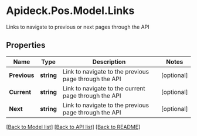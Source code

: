 # Apideck.Pos.Model.Links
Links to navigate to previous or next pages through the API

## Properties

Name | Type | Description | Notes
------------ | ------------- | ------------- | -------------
**Previous** | **string** | Link to navigate to the previous page through the API | [optional] 
**Current** | **string** | Link to navigate to the current page through the API | [optional] 
**Next** | **string** | Link to navigate to the previous page through the API | [optional] 

[[Back to Model list]](../README.md#documentation-for-models) [[Back to API list]](../README.md#documentation-for-api-endpoints) [[Back to README]](../README.md)

